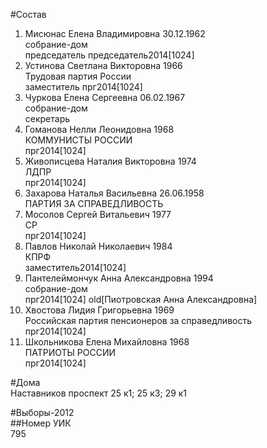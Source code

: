 #Состав  
1. Мисюнас Елена Владимировна 30.12.1962  
    собрание-дом  
    председатель председатель2014[1024]  
2. Устинова Светлана Викторовна 1966  
    Трудовая партия России  
    заместитель прг2014[1024]  
3. Чуркова Елена Сергеевна 06.02.1967  
    собрание-дом  
    секретарь  
4. Гоманова Нелли Леонидовна 1968  
    КОММУНИСТЫ РОССИИ  
    прг2014[1024]  
5. Живописцева Наталия Викторовна 1974  
    ЛДПР  
    прг2014[1024]  
6. Захарова Наталья Васильевна 26.06.1958  
    ПАРТИЯ ЗА СПРАВЕДЛИВОСТЬ  
7. Мосолов Сергей Витальевич 1977  
    СР  
    прг2014[1024]  
8. Павлов Николай Николаевич 1984  
    КПРФ  
    заместитель2014[1024]  
9. Пантелеймончук Анна Александровна 1994  
    собрание-дом  
    прг2014[1024] old[Пиотровская Анна Александровна]  
10. Хвостова Лидия Григорьевна 1969  
    Российская партия пенсионеров за справедливость  
    прг2014[1024]  
11. Школьникова Елена Михайловна 1968  
    ПАТРИОТЫ РОССИИ  
    прг2014[1024]  
  
#Дома  
Наставников проспект 25 к1; 25 к3; 29 к1  
  
#Выборы-2012  
##Номер УИК  
795  
